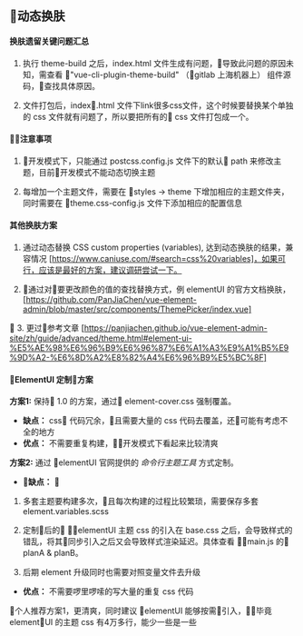 ## 动态换肤

#### 换肤遗留关键问题汇总

 1. 执行 theme-build 之后，index.html 文件生成有问题，导致此问题的原因未知，需查看 "vue-cli-plugin-theme-build" （gitlab 上海机器上） 组件源码，查找具体原因。

 2. 文件打包后，index.html 文件下link很多css文件，这个时候要替换某个单独的 css 文件就有问题了，所以要把所有的 css 文件打包成一个。

#### 注意事项

 1. 开发模式下，只能通过 postcss.config.js 文件下的默认 path 来修改主题，目前开发模式不能动态切换主题

 2. 每增加一个主题文件，需要在 styles -> theme 下增加相应的主题文件夹，同时需要在 theme.css-config.js 文件下添加相应的配置信息

#### 其他换肤方案

 1. 通过动态替换 CSS custom properties (variables), 达到动态换肤的结果，兼容情况 [https://www.caniuse.com/#search=css%20variables]，如果可行，应该是最好的方案，建议调研尝试一下。

 2. 通过对要更改颜色的值的查找替换方式，例 elementUI 的官方文档换肤，[https://github.com/PanJiaChen/vue-element-admin/blob/master/src/components/ThemePicker/index.vue] 

 3. 更过参考文章 [https://panjiachen.github.io/vue-element-admin-site/zh/guide/advanced/theme.html#element-ui-%E5%AE%98%E6%96%B9%E6%96%87%E6%A1%A3%E9%A1%B5%E9%9D%A2-%E6%8D%A2%E8%82%A4%E6%96%B9%E5%BC%8F]

#### ElementUI 定制方案

**方案1:** 保持 1.0 的方案，通过 element-cover.css 强制覆盖。

- **缺点：** css 代码冗余，且需要大量的 css 代码去覆盖，还可能有考虑不全的地方
- **优点：** 不需要重复构建，开发模式下看起来比较清爽

**方案2:** 通过 elementUI 官网提供的 *命令行主题工具* 方式定制。

- **缺点：** 

 1. 多套主题要构建多次，且每次构建的过程比较繁琐，需要保存多套 element.variables.scss
 
 2. 定制后的 elementUI 主题 css 的引入在 base.css 之后，会导致样式的错乱，将其同步引入之后又会导致样式渲染延迟。具体查看 main.js 的 planA & planB。

 3. 后期 element 升级同时也需要对照变量文件去升级

- **优点：** 不需要啰里啰嗦的写大量的重复 css 代码

个人推荐方案1，更清爽，同时建议 elementUI 能够按需引入，毕竟 elementUI 的主题 css 有4万多行，能少一些是一些